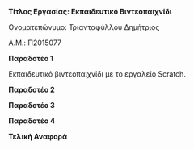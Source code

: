 **Τίτλος Εργασίας: Εκπαιδευτικό Βιντεοπαιχνίδι**

Ονοματεπώνυμο: Τριανταφύλλου Δημήτριος

Α.Μ.: Π2015077

**Παραδοτέο 1**

Εκπαιδευτικό βιντεοπαιχνίδι με το εργαλείο Scratch.

**Παραδοτέο 2**

**Παραδοτέο 3**

**Παραδοτέο 4**

**Τελική Αναφορά**
